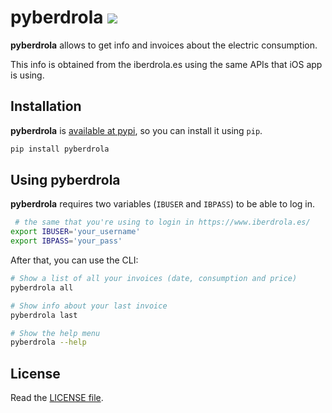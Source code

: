 pyberdrola [![](https://badge.fury.io/py/pyberdrola.svg)](https://pypi.org/project/pyberdrola/)
==========
**pyberdrola** allows to get info and invoices about the electric consumption.

This info is obtained from the iberdrola.es using the same APIs that iOS app is using.


Installation
------------
**pyberdrola** is [available at pypi](https://pypi.org/project/pyberdrola/), so you can install it using `pip`.

```bash
pip install pyberdrola
```


Using pyberdrola
----------------
**pyberdrola** requires two variables (`IBUSER` and `IBPASS`) to be able to log in.

```bash
 # the same that you're using to login in https://www.iberdrola.es/
export IBUSER='your_username'
export IBPASS='your_pass'
```

After that, you can use the CLI:

```bash
# Show a list of all your invoices (date, consumption and price)
pyberdrola all

# Show info about your last invoice
pyberdrola last

# Show the help menu
pyberdrola --help
```

License
-------
Read the [LICENSE file](https://github.com/patoroco/pyberdrola/blob/master/LICENSE).
